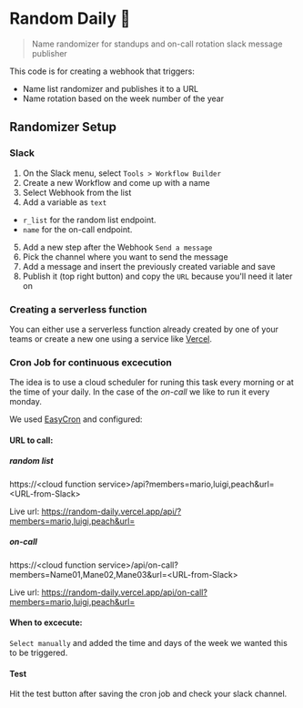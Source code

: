 # Random Daily 🌅
> Name randomizer for standups and on-call rotation slack message publisher

This code is for creating a webhook that triggers:
* Name list randomizer and publishes it to a URL
* Name rotation based on the week number of the year

## Randomizer Setup

### Slack 
1. On the Slack menu, select `Tools > Workflow Builder`
2. Create a new Workflow and come up with a name
3. Select Webhook from the list
4. Add a variable as `text`
  - `r_list` for the random list endpoint.
  - `name` for the on-call endpoint.
5. Add a new step after the Webhook `Send a message`
6. Pick the channel where you want to send the message
7. Add a message and insert the previously created variable and save
8. Publish it (top right button) and copy the `URL` because you'll need it later on

### Creating a serverless function
You can either use a serverless function already created by one of your teams or create a new one using a service like [Vercel](https://vercel.com/docs/serverless-functions/introduction).

### Cron Job for continuous excecution
The idea is to use a cloud scheduler for runing this task every morning or at the time of your daily. In the case of the _on-call_ we like to run it every monday.

We used [EasyCron](https://www.easycron.com/) and configured:

#### URL to call:

##### random list

https://\<cloud function service>/api?members=mario,luigi,peach&url=\<URL-from-Slack>

Live url: https://random-daily.vercel.app/api/?members=mario,luigi,peach&url=

##### on-call

https://\<cloud function service>/api/on-call?members=Name01,Mane02,Mane03&url=\<URL-from-Slack>

Live url: https://random-daily.vercel.app/api/on-call?members=mario,luigi,peach&url=

#### When to excecute:
`Select manually` and added the time and days of the week we wanted this to be triggered.

#### Test
Hit the test button after saving the cron job and check your slack channel.
